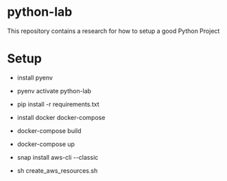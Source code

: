 # python-lab
This repository contains a research for how to setup a good Python Project

# Setup

- install pyenv
- pyenv activate python-lab
- pip install -r requirements.txt

- install docker docker-compose
- docker-compose build
- docker-compose up
- snap install aws-cli --classic
- sh create_aws_resources.sh

